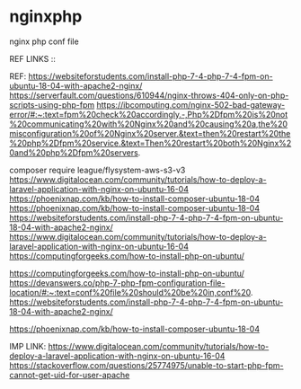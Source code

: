 # nginxphp
nginx php conf file 



REF LINKS ::



REF:   https://websiteforstudents.com/install-php-7-4-php-7-4-fpm-on-ubuntu-18-04-with-apache2-nginx/
https://serverfault.com/questions/610944/nginx-throws-404-only-on-php-scripts-using-php-fpm
https://ibcomputing.com/nginx-502-bad-gateway-error/#:~:text=fpm%20check%20accordingly.-,Php%2Dfpm%20is%20not%20communicating%20with%20Nginx%20and%20causing%20a,the%20misconfiguration%20of%20Nginx%20server.&text=then%20restart%20the%20php%2Dfpm%20service.&text=Then%20restart%20both%20Nginx%20and%20php%2Dfpm%20servers.

composer require league/flysystem-aws-s3-v3
https://www.digitalocean.com/community/tutorials/how-to-deploy-a-laravel-application-with-nginx-on-ubuntu-16-04
https://phoenixnap.com/kb/how-to-install-composer-ubuntu-18-04
https://phoenixnap.com/kb/how-to-install-composer-ubuntu-18-04
https://websiteforstudents.com/install-php-7-4-php-7-4-fpm-on-ubuntu-18-04-with-apache2-nginx/
https://www.digitalocean.com/community/tutorials/how-to-deploy-a-laravel-application-with-nginx-on-ubuntu-16-04
https://computingforgeeks.com/how-to-install-php-on-ubuntu/

https://computingforgeeks.com/how-to-install-php-on-ubuntu/
https://devanswers.co/php-7-php-fpm-configuration-file-location/#:~:text=conf%20file%20should%20be%20in,conf%20.
https://websiteforstudents.com/install-php-7-4-php-7-4-fpm-on-ubuntu-18-04-with-apache2-nginx/

https://phoenixnap.com/kb/how-to-install-composer-ubuntu-18-04


IMP LINK: https://www.digitalocean.com/community/tutorials/how-to-deploy-a-laravel-application-with-nginx-on-ubuntu-16-04
https://stackoverflow.com/questions/25774975/unable-to-start-php-fpm-cannot-get-uid-for-user-apache
